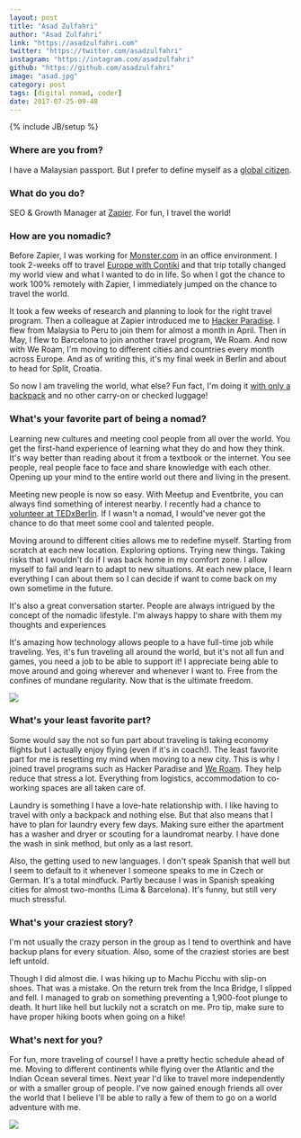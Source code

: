```yaml
---
layout: post
title: "Asad Zulfahri"
author: "Asad Zulfahri"
link: "https://asadzulfahri.com"
twitter: "https://twitter.com/asadzulfahri"
instagram: "https://intagram.com/asadzulfahri"
github: "https://github.com/asadzulfahri"
image: "asad.jpg"
category: post
tags: [digital nomad, coder]
date: 2017-07-25-09-48
---
```

{% include JB/setup %}

### Where are you from?
I have a Malaysian passport. But I prefer to define myself as a [global citizen](https://bitnation.co/user/asadzulfahri/).

### What do you do?
SEO & Growth Manager at [Zapier](https://zapier.com/). For fun, I travel the world!


### How are you nomadic?
Before Zapier, I was working for [Monster.com](https://www.monster.com/?disgeo=true) in an office environment. I took 2-weeks off to travel [Europe with Contiki](https://asadzulfahri.com/blog/contiki-travel-log-2016-eu-discovery/) and that trip totally changed my world view and what I wanted to do in life. So when I got the chance to work 100% remotely with Zapier, I immediately jumped on the chance to travel the world.

It took a few weeks of research and planning to look for the right travel program. Then a colleague at Zapier introduced me to [Hacker Paradise](https://asadzulfahri.com/blog/hacker-paradise-review-lima-2017/). I flew from Malaysia to Peru to join them for almost a month in April. Then in May, I flew to Barcelona to join another travel program, We Roam. And now with We Roam, I'm moving to different cities and countries every month across Europe. And as of writing this, it's my final week in Berlin and about to head for Split, Croatia.

So now I am traveling the world, what else? Fun fact, I'm doing it [with only a backpack](https://asadzulfahri.com/blog/traveling-world-backpack-minimalist-packing/) and no other carry-on or checked luggage! 


### What's your favorite part of being a nomad?
Learning new cultures and meeting cool people from all over the world. You get the first-hand experience of learning what they do and how they think. It's way better than reading about it from a textbook or the internet. You see people, real people face to face and share knowledge with each other. Opening up your mind to the entire world out there and living in the present.

Meeting new people is now so easy. With Meetup and Eventbrite, you can always find something of interest nearby. I recently had a chance to [volunteer at TEDxBerlin](https://asadzulfahri.com/blog/volunteering-tedxberlinsalon-democracy-2017/). If I wasn't a nomad, I would've never got the chance to do that meet some cool and talented people.

Moving around to different cities allows me to redefine myself. Starting from scratch at each new location. Exploring options. Trying new things. Taking risks that I wouldn't do if I was back home in my comfort zone. I allow myself to fail and learn to adapt to new situations. At each new place, I learn everything I can about them so I can decide if want to come back on my own sometime in the future.

It's also a great conversation starter. People are always intrigued by the concept of the nomadic lifestyle. I'm always happy to share with them my thoughts and experiences

It's amazing how technology allows people to a have full-time job while traveling. Yes, it's fun traveling all around the world, but it's not all fun and games, you need a job to be able to support it! I appreciate being able to move around and going wherever and whenever I want to. Free from the confines of mundane regularity. Now that is the ultimate freedom.

<img src="{{ BASE_PATH }}/assets/img/posts/asad-alt.jpg" class="inner-post-image" />

### What's your least favorite part?
Some would say the not so fun part about traveling is taking economy flights but I actually enjoy flying (even if it's in coach!). The least favorite part for me is resetting my mind when moving to a new city. This is why I joined travel programs such as Hacker Paradise and [We Roam](https://asadzulfahri.com/blog/we-roam-review-polaris-2017/). They help reduce that stress a lot. Everything from logistics, accommodation to co-working spaces are all taken care of.

Laundry is something I have a love-hate relationship with. I like having to travel with only a backpack and nothing else. But that also means that I have to plan for laundry every few days. Making sure either the apartment has a washer and dryer or scouting for a laundromat nearby. I have done the wash in sink method, but only as a last resort.

Also, the getting used to new languages. I don't speak Spanish that well but I seem to default to it whenever I someone speaks to me in Czech or German. It's a total mindfuck. Partly because I was in Spanish speaking cities for almost two-months (Lima & Barcelona). It's funny, but still very much stressful.


### What's your craziest story?
I'm not usually the crazy person in the group as I tend to overthink and have backup plans for every situation. Also, some of the craziest stories are best left untold.

Though I did almost die. I was hiking up to Machu Picchu with slip-on shoes. That was a mistake. On the return trek from the Inca Bridge, I slipped and fell. I managed to grab on something preventing a 1,900-foot plunge to death. It hurt like hell but luckily not a scratch on me. Pro tip, make sure to have proper hiking boots when going on a hike!


### What's next for you?
For fun, more traveling of course! I have a pretty hectic schedule ahead of me. Moving to different continents while flying over the Atlantic and the Indian Ocean several times. Next year I'd like to travel more independently or with a smaller group of people. I've now gained enough friends all over the world that I believe I'll be able to rally a few of them to go on a world adventure with me.

<img src="{{ BASE_PATH }}/assets/img/posts/asad-barcelona.jpg" class="inner-post-image" />
